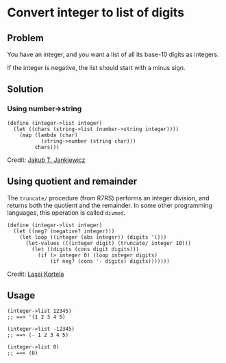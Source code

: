 # Convert integer to list of digits

## Problem

You have an integer, and you want a list of all its base-10 digits as
integers.

If the integer is negative, the list should start with a minus sign.

## Solution

### Using number->string

```
(define (integer->list integer)
  (let ((chars (string->list (number->string integer))))
    (map (lambda (char)
           (string->number (string char)))
         chars)))
```

Credit: [Jakub T. Jankiewicz](https://jcubic.pl/me)

## Using quotient and remainder

The `truncate/` procedure (from R7RS) performs an integer division,
and returns both the quotient and the remainder. In some other
programming languages, this operation is called `divmod`.

```
(define (integer->list integer)
  (let ((neg? (negative? integer)))
    (let loop ((integer (abs integer)) (digits '()))
      (let-values (((integer digit) (truncate/ integer 10)))
        (let ((digits (cons digit digits)))
          (if (> integer 0) (loop integer digits)
              (if neg? (cons '- digits) digits)))))))
```

Credit: [Lassi Kortela](https://github.com/lassik)

## Usage

```
(integer->list 12345)
;; ==> '(1 2 3 4 5)
```

```
(integer->list -12345)
;; ==> (- 1 2 3 4 5)
```

```
(integer->list 0)
;; ==> (0)
```
